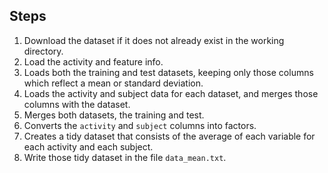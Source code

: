 ## Steps
1. Download the dataset if it does not already exist in the working directory.
2. Load the activity and feature info.
3. Loads both the training and test datasets, keeping only those columns which reflect a mean or standard deviation.
4. Loads the activity and subject data for each dataset, and merges those columns with the dataset.
5. Merges both datasets, the training and test.
6. Converts the `activity` and `subject` columns into factors.
7. Creates a tidy dataset that consists of the average of each variable for each activity and each subject.
8. Write those tidy dataset in the file `data_mean.txt`.
